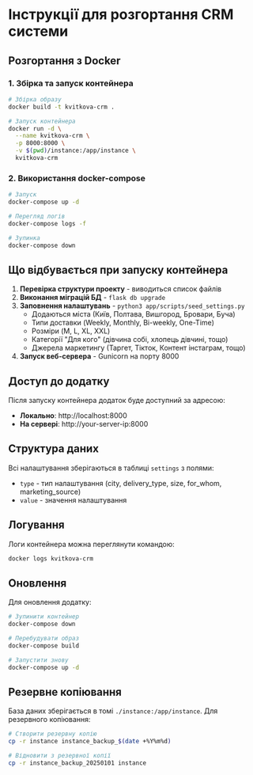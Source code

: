 # Інструкції для розгортання CRM системи

## Розгортання з Docker

### 1. Збірка та запуск контейнера

```bash
# Збірка образу
docker build -t kvitkova-crm .

# Запуск контейнера
docker run -d \
  --name kvitkova-crm \
  -p 8000:8000 \
  -v $(pwd)/instance:/app/instance \
  kvitkova-crm
```

### 2. Використання docker-compose

```bash
# Запуск
docker-compose up -d

# Перегляд логів
docker-compose logs -f

# Зупинка
docker-compose down
```

## Що відбувається при запуску контейнера

1. **Перевірка структури проекту** - виводиться список файлів
2. **Виконання міграцій БД** - `flask db upgrade`
3. **Заповнення налаштувань** - `python3 app/scripts/seed_settings.py`
   - Додаються міста (Київ, Полтава, Вишгород, Бровари, Буча)
   - Типи доставки (Weekly, Monthly, Bi-weekly, One-Time)
   - Розміри (M, L, XL, XXL)
   - Категорії "Для кого" (дівчина собі, хлопець дівчині, тощо)
   - Джерела маркетингу (Таргет, Тікток, Контент інстаграм, тощо)
4. **Запуск веб-сервера** - Gunicorn на порту 8000

## Доступ до додатку

Після запуску контейнера додаток буде доступний за адресою:
- **Локально**: http://localhost:8000
- **На сервері**: http://your-server-ip:8000

## Структура даних

Всі налаштування зберігаються в таблиці `settings` з полями:
- `type` - тип налаштування (city, delivery_type, size, for_whom, marketing_source)
- `value` - значення налаштування

## Логування

Логи контейнера можна переглянути командою:
```bash
docker logs kvitkova-crm
```

## Оновлення

Для оновлення додатку:
```bash
# Зупинити контейнер
docker-compose down

# Перебудувати образ
docker-compose build

# Запустити знову
docker-compose up -d
```

## Резервне копіювання

База даних зберігається в томі `./instance:/app/instance`. Для резервного копіювання:
```bash
# Створити резервну копію
cp -r instance instance_backup_$(date +%Y%m%d)

# Відновити з резервної копії
cp -r instance_backup_20250101 instance
``` 